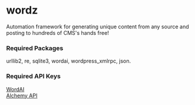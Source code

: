 # wordz
Automation framework for generating unique content from any source and posting to hundreds of CMS's hands free!

### Required Packages
urllib2, re, sqlite3, wordai, wordpress_xmlrpc, json.

### Required API Keys
[WordAI](https://wordai.com/api.php)<br/>
[Alchemy API](http://www.alchemyapi.com/api/register.html)
